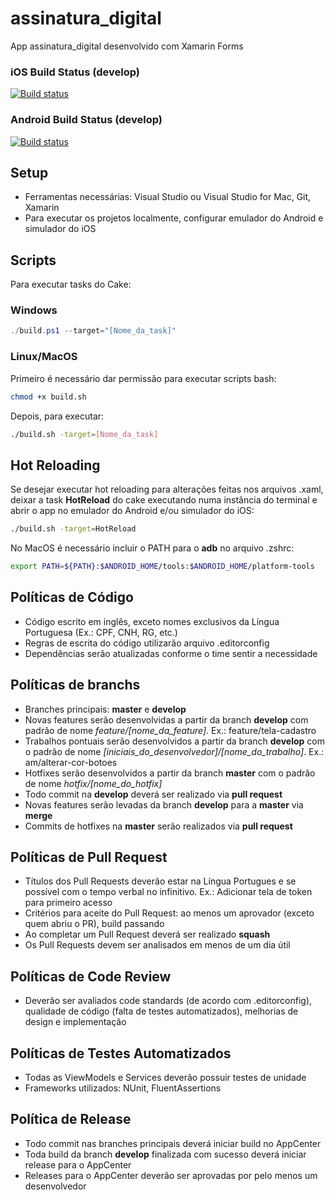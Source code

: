 # assinatura_digital

App assinatura_digital desenvolvido com Xamarin Forms

### iOS Build Status (develop)

[![Build status](https://dev.azure.com/tecnobank/assinatura_digital/_apis/build/status/assinatura_digital-iOS%20(develop))](https://dev.azure.com/tecnobank/assinatura_digital/_build/latest?definitionId=4)

### Android Build Status (develop)

[![Build status](https://dev.azure.com/tecnobank/assinatura_digital/_apis/build/status/assinatura_digital-Android%20(develop))](https://dev.azure.com/tecnobank/assinatura_digital/_build/latest?definitionId=6)

## Setup

- Ferramentas necessárias: Visual Studio ou Visual Studio for Mac, Git, Xamarin
- Para executar os projetos localmente, configurar emulador do Android e simulador do iOS

## Scripts

Para executar tasks do Cake:

### Windows

```powershell
./build.ps1 --target="[Nome_da_task]"
```

### Linux/MacOS

Primeiro é necessário dar permissão para executar scripts bash:

```bash
chmod +x build.sh
```

Depois, para executar:

```bash
./build.sh -target=[Nome_da_task]
```

## Hot Reloading

Se desejar executar hot reloading para alterações feitas nos arquivos .xaml, deixar a task **HotReload** do cake executando numa instância do terminal e abrir o app no emulador do Android e/ou simulador do iOS:

```bash
./build.sh -target=HotReload
```

No MacOS é necessário incluir o PATH para o **adb** no arquivo .zshrc:

```bash
export PATH=${PATH}:$ANDROID_HOME/tools:$ANDROID_HOME/platform-tools
```

## Políticas de Código

- Código escrito em inglês, exceto nomes exclusivos da Língua Portuguesa (Ex.: CPF, CNH, RG, etc.)
- Regras de escrita do código utilizarão arquivo .editorconfig
- Dependências serão atualizadas conforme o time sentir a necessidade

## Políticas de branchs

- Branches principais: **master** e **develop**
- Novas features serão desenvolvidas a partir da branch **develop** com padrão de nome _feature/[nome_da_feature]_. Ex.: feature/tela-cadastro
- Trabalhos pontuais serão desenvolvidos a partir da branch **develop** com o padrão de nome _[iniciais_do_desenvolvedor]/[nome_do_trabalho]_. Ex.: am/alterar-cor-botoes
- Hotfixes serão desenvolvidos a partir da branch **master** com o padrão de nome _hotfix/[nome_do_hotfix]_
- Todo commit na **develop** deverá ser realizado via **pull request**
- Novas features serão levadas da branch **develop** para a **master** via **merge**
- Commits de hotfixes na **master** serão realizados via **pull request**

## Políticas de Pull Request

- Títulos dos Pull Requests deverão estar na Língua Portugues e se possível com o tempo verbal no infinitivo. Ex.: Adicionar tela de token para primeiro acesso
- Critérios para aceite do Pull Request: ao menos um aprovador (exceto quem abriu o PR), build passando
- Ao completar um Pull Request deverá ser realizado **squash**
- Os Pull Requests devem ser analisados em menos de um dia útil

## Políticas de Code Review

- Deverão ser avaliados code standards (de acordo com .editorconfig), qualidade de código (falta de testes automatizados), melhorias de design e implementação

## Políticas de Testes Automatizados

- Todas as ViewModels e Services deverão possuir testes de unidade
- Frameworks utilizados: NUnit, FluentAssertions

## Política de Release

- Todo commit nas branches principais deverá iniciar build no AppCenter
- Toda build da branch **develop** finalizada com sucesso deverá iniciar release para o AppCenter
- Releases para o AppCenter deverão ser aprovadas por pelo menos um desenvolvedor

